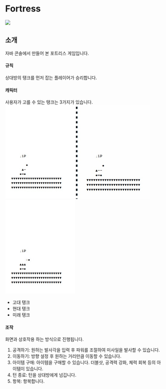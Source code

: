 # Fortress
<img src="gifs/fortress_play.gif" height="450">

## 소개
자바 콘솔에서 만들어 본 포트리스 게임입니다.

#### 규칙
상대방의 탱크를 먼저 잡는 플레이어가 승리합니다.

#### 캐릭터
사용자가 고를 수 있는 탱크는 3가지가 있습니다.<br/>
<img src="gifs/ancient_tank.gif" height="300"> <img src="gifs/modern_tank.gif" height="300"> <img src="gifs/future_tank.gif" height="300"><br/>
- 고대 탱크<br/>
- 현대 탱크<br/>
- 미래 탱크<br/>

#### 조작
화면과 상호작용 하는 방식으로 진행됩니다.<br/>
1. 공격하기: 원하는 발사각을 입력 후 파워를 조절하여 미사일을 발사할 수 있습니다.<br/>
2. 이동하기: 방향 설정 후 원하는 거리만큼 이동할 수 있습니다.<br/>
3. 아이템 구매: 아이템을 구매할 수 있습니다. 더블샷, 공격력 강화, 체력 회복 등의 아이템이 있습니다.<br/>
4. 턴 종료: 턴을 상대방에게 넘깁니다.<br/>
5. 항복: 항복합니다.<br/>

